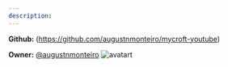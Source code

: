 ```yaml
---
description: 
---
```



**Github:** (https://github.com/augustnmonteiro/mycroft-youtube)

**Owner:** [@augustnmonteiro](https://github.com/augustnmonteiro) ![avatart](https://avatars2.githubusercontent.com/u/4174705?v=4)

